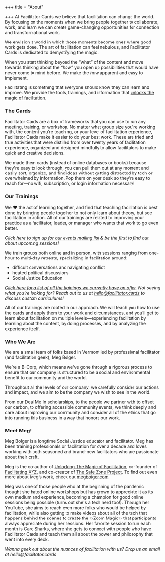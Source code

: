 +++
title = "About"

+++
At Facilitator Cards we believe that facilitation can change the world. By focusing on the moments when we bring people together to collaborate, work, and learn we can create game-changing opportunities for connection and transformational work.

We envision a world in which those moments become ones where good work gets done. The art of facilitation can feel nebulous, and Facilitator Cards is dedicated to demystifying the magic.

When you start thinking beyond the “what” of the content and move towards thinking about the _“how”_ you open up possibilities that would have never come to mind before. We make the _how_ apparent and easy to implement.

Facilitating is something that everyone should know they can learn and improve. We provide the tools, trainings, and information that [unlocks the magic of facilitation](http://facilitationmagic.com).

### The Cards

Facilitator Cards are a box of frameworks that you can use to run any meeting, training, or workshop. No matter what group size you're working with, the content you’re teaching, or your level of facilitation experience, Facilitator Cards make it easier to do your best work. These are tried and true activities that were distilled from over twenty years of facilitation experience, organized and designed mindfully to allow facilitators to make quick and creative decisions.

We made them cards (instead of online databases or books) because they're easy to look through, you can pull them out at any moment and easily sort, organize, and find ideas without getting distracted by tech or overwhelmed by information. Pop them on your desk so they’re easy to reach for—no wifi, subscription, or login information necessary!

### Our Trainings

We ❤️ the act of learning together, and find that teaching facilitation is best done by bringing people together to not only learn about theory, but see facilitation in action. All of our trainings are related to improving your practice as a facilitator, leader, or manager who wants that work to go even better.

[_Click here to sign up for our events mailing list_](https://facilitatorcards.ck.page/0bdf2d2bae) _& be the first to find out about upcoming sessions!_

We train groups both online and in person, with sessions ranging from one-hour to multi-day retreats, specializing in facilitation around:

* difficult conversations and navigating conflict
* heated political discussions
* Social Justice Education

[_Click here for a list of all the trainings we currently have on offer_](https://www.facilitator.cards/trainings/)_. Not seeing what you’re looking for? Reach out to us at hello@facilitator.cards to discuss custom curriculums!_

All of our trainings are rooted in our approach. We will teach you how to use the cards and apply them to your work and circumstances, and you’ll get to learn about facilitation on multiple levels—experiencing facilitation by learning about the content, by doing processes, and by analyzing the experience itself.

### Who We Are

We are a small team of folks based in Vermont led by professional facilitator (and facilitation geek), Meg Bolger.

We’re a B-Corp, which means we've gone through a rigorous process to ensure that our company is structured to be a social and environmental benefit to our community and the world.

Throughout all the levels of our company, we carefully consider our actions and impact, and we aim to be the company we wish to see in the world.

From our Deal Me In scholarships, to the people we partner with to offset our carbon, to offering accessible community events, we think deeply and care about improving our community and consider all of the ethics that go into running this business in a way that honors our work.

### Meet Meg!

Meg Bolger is a longtime Social Justice educator and facilitator. Meg has been training professionals on facilitation for over a decade and loves working with both seasoned and brand-new facilitators who are passionate about their craft.

Meg is the co-author of [Unlocking The Magic of Facilitation](http://facilitationmagic.com), co-founder of [Facilitating XYZ](http://facilitating.xyz), and co-creator of [The Safe Zone Project](http://thesafezoneproject.com). To find out even more about Meg’s work, check out [megbolger.com](http://megbolger.com)

Meg was one of those people who at the beginning of the pandemic thought she hated online workshops but has grown to appreciate it as its own medium and experience, becoming a champion for good online sessions being possible (turns out she's a tech nerd too!). Through her YouTube, she aims to reach even more folks who would be helped by facilitation, while also getting to make videos about all of the tech that happens behind the scenes to create the ✨Zoom Magic✨ that participants always appreciate during her sessions. Her favorite session to run each month is Card Sharks, where she gets to connect with people who have Facilitator Cards and teach them all about the power and philosophy that went into every deck.

_Wanna geek out about the nuances of facilitation with us? Drop us an email at hello@facilitator.cards_